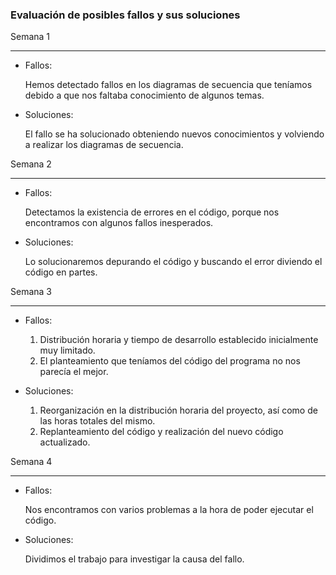### Evaluación de posibles fallos y sus soluciones

Semana 1
___

* Fallos:

  Hemos detectado fallos en los diagramas de secuencia que teníamos debido a que nos faltaba conocimiento de algunos temas.

* Soluciones: 

  El fallo se ha solucionado obteniendo nuevos conocimientos y volviendo a realizar los diagramas de secuencia.

Semana 2
___

* Fallos:

  Detectamos la existencia de errores en el código, porque nos encontramos con algunos fallos inesperados.

* Soluciones:

  Lo solucionaremos depurando el código y buscando el error diviendo el código en partes.

Semana 3
___

* Fallos:

  1. Distribución horaria y tiempo de desarrollo establecido inicialmente muy limitado.
  2. El planteamiento que teníamos del código del programa no nos parecía el mejor.

* Soluciones: 

  1. Reorganización en la distribución horaria del proyecto, así como de las horas totales del mismo.
  2. Replanteamiento del código y realización del nuevo código actualizado.

Semana 4
___

* Fallos:

  Nos encontramos con varios problemas a la hora de poder ejecutar el código.

* Soluciones: 
  
  Dividimos el trabajo para investigar la causa del fallo.
